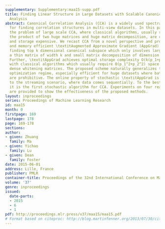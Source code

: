 ```yaml
---
supplementary: Supplementary:maa15-supp.pdf
title: Finding Linear Structure in Large Datasets with Scalable Canonical Correlation
  Analysis
abstract: Canonical Correlation Analysis (CCA) is a widely used spectral technique
  for finding correlation structures in multi-view datasets. In this paper, we tackle
  the problem of large scale CCA, where classical algorithms, usually requiring computing
  the product of two huge matrices and huge matrix decomposition, are computationally
  and storage expensive. We recast CCA from a novel perspective and propose a scalable
  and memory efficient \textitAugmented Approximate Gradient (AppGrad) scheme for
  finding top k dimensional canonical subspace which only involves large matrix multiplying
  a thin matrix of width k and small matrix decomposition of dimension k\times k.
  Further, \textitAppGrad achieves optimal storage complexity O(k(p_1+p_2)), compared
  with classical algorithms which usually require O(p_1^2+p_2^2) space to store two
  dense whitening matrices. The proposed scheme naturally generalizes to stochastic
  optimization regime, especially efficient for huge datasets where batch algorithms
  are prohibitive. The online property of stochastic \textitAppGrad is also well suited
  to the streaming scenario, where data comes sequentially. To the best of our knowledge,
  it is the first stochastic algorithm for CCA. Experiments on four real data sets
  are provided to show the effectiveness of the proposed methods.
layout: inproceedings
series: Proceedings of Machine Learning Research
id: maa15
month: 0
firstpage: 169
lastpage: 178
page: 169-178
sections: 
author:
- given: Zhuang
  family: Ma
- given: Yichao
  family: Lu
- given: Dean
  family: Foster
date: 2015-06-01
address: Lille, France
publisher: PMLR
container-title: Proceedings of the 32nd International Conference on Machine Learning
volume: '37'
genre: inproceedings
issued:
  date-parts:
  - 2015
  - 6
  - 1
pdf: http://proceedings.mlr.press/v37/maa15/maa15.pdf
# Format based on citeproc: http://blog.martinfenner.org/2013/07/30/citeproc-yaml-for-bibliographies/
---
```

